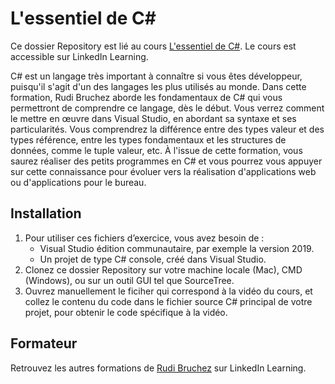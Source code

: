 # L'essentiel de C#
Ce dossier Repository est lié au cours [L'essentiel de C#](lil-course-url). Le cours est accessible sur LinkedIn Learning. 

C# est un langage très important à connaître si vous êtes développeur, puisqu'il s'agit d'un des langages les plus utilisés au monde. Dans cette formation, Rudi Bruchez aborde les fondamentaux de C# qui vous permettront de comprendre ce langage, dès le début. Vous verrez comment le mettre en œuvre dans Visual Studio, en abordant sa syntaxe et ses particularités. Vous comprendrez la différence entre des types valeur et des types référence, entre les types fondamentaux et les structures de données, comme le tuple valeur, etc. À l'issue de cette formation, vous saurez réaliser des petits programmes en C# et vous pourrez vous appuyer sur cette connaissance pour évoluer vers la réalisation d'applications web ou d'applications pour le bureau.

## Installation
1. Pour utiliser ces fichiers d’exercice, vous avez besoin de : 
	- Visual Studio édition communautaire, par exemple la version 2019.
	- Un projet de type C# console, créé dans Visual Studio.
2. Clonez ce dossier Repository sur votre machine locale (Mac), CMD (Windows), ou sur un outil GUI tel que SourceTree. 
3. Ouvrez manuellement le ficiher qui correspond à la vidéo du cours, et collez le contenu du code dans le fichier source C# principal de votre projet, pour obtenir le code spécifique à la vidéo.

## Formateur
Retrouvez les autres formations de [Rudi Bruchez](https://www.linkedin.com/learning/instructors/rudi-bruchez) sur LinkedIn Learning.

[0]: # (Replace these placeholder URLs with actual course URLs)

[lil-course-url]: https://www.linkedin.com/learning/l-essentiel-de-c-sharp-14363404/aborder-cette-formation?autoAdvance=true&autoSkip=false&autoplay=true&resume=true&
[lil-thumbnail-url]: http://

